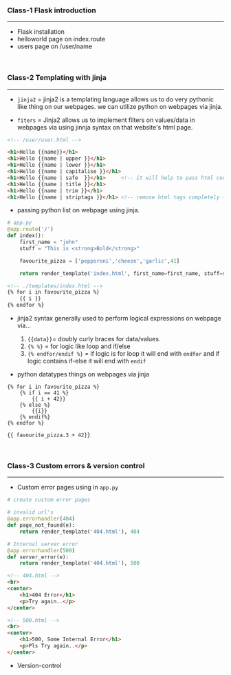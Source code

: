 ### Class-1 Flask introduction 
---
- Flask installation
- helloworld page on index.route
- users page on /user/name
<br/>

### Class-2 Templating with jinja
---
- `jinja2` = jinja2 is a templating language allows us to do very pythonic like thing on our webpages. we can utilize python on webpages via jinja.

- `fiters` = Jinja2 allows us to implement filters on values/data in webpages via using jinnja syntax on that website's html page.
```html
<!-- /user/user.html -->

<h1>Hello {{name}}</h1>
<h1>Hello {{name | upper }}</h1>
<h1>Hello {{name | lower }}</h1>
<h1>Hello {{name | capitalise }}</h1>
<h1>Hello {{name | safe  }}</h1>     <!-- it will help to pass html code into app.py as html otherwise flask/django automatically remove html injections.  -->
<h1>Hello {{name | title }}</h1>
<h1>Hello {{name | trim }}</h1>
<h1>Hello {{name | striptags }}</h1> <!-- remove html tags completely -->
```

- passing python list on webpage using jinja.
```python
# app.py
@app.route('/')
def index():
    first_name = "john"
    stuff = "This is <strong>Bold</strong>"

    favourite_pizza = ['pepporoni','cheeze','garlic',41]

    return render_template('index.html', first_name=first_name, stuff=stuff, favourite_pizza=favourite_pizza)
``` 

```html
<!-- ./templates/index.html -->
{% for i in favourite_pizza %}
    {{ i }}
{% endfor %}
```


- jinja2 syntax generally used to perform logical expressions on webpage via... 
    1. `{{data}}`= doubly curly braces for data/values.
    2. `{% %}` = for logic like loop and if/else
    3. `{% endfor/endif %}` = if logic is for loop it will end with `endfor` and if logic contains if-else it will end with `endif`   

- python datatypes things on webpages via jinja
```jinja
{% for i in favourite_pizza %}
    {% if i == 41 %}
        {{ i + 42}}
    {% else %}
        {{i}}
    {% endif%}
{% endfor %}
```
    
```jinja
{{ favourite_pizza.3 + 42}}
```
<br/>


### Class-3 Custom errors & version control
----
- Custom error pages using in `app.py`
```python
# create custom error pages

# invalid url's
@app.errorhandler(404)
def page_not_found(e):
    return render_template('404.html'), 404

# Internal server error
@app.errorhandler(500)
def server_error(e):
    return render_template('404.html'), 500
```

```html
<!-- 404.html -->
<br>
<center>
    <h1>404 Error</h1>
    <p>Try again..</p>
</center>
``` 

```html
<!-- 500.html -->
<br>
<center>
    <h1>500, Some Internal Error</h1>
    <p>Pls Try again..</p>
</center>
```


- Version-control